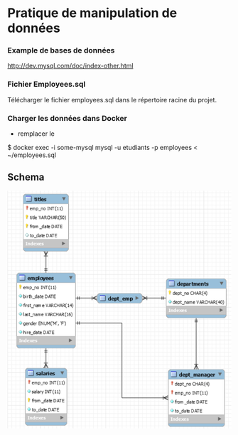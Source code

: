 # Pratique de manipulation de données

### Example de bases de données
http://dev.mysql.com/doc/index-other.html

### Fichier Employees.sql
Télécharger le fichier employees.sql dans le répertoire racine du projet.

### Charger les données dans Docker 

- remplacer le <PWD>

$ docker exec  -i some-mysql  mysql -u etudiants -p<MDP> employees < ~/employees.sql

## Schema

![alt tag](https://github.com/CollegeBoreal/INF1006-16A/blob/master/4.PLAN/Employees.png)
